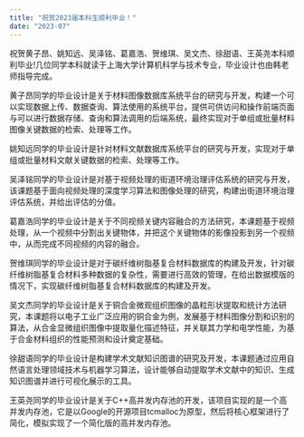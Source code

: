 ```yaml
---
title: "祝贺2023届本科生顺利毕业！"
date: "2023-07"
---
```


祝贺黄子昂、姚知远、吴泽铭、葛嘉浩、贺维琪、吴文杰、徐甜语、王英尧本科顺利毕业!几位同学本科就读于上海大学计算机科学与技术专业，毕业设计也由韩老师指导完成。

黄子昂同学的毕业设计是关于材料图像数据库系统平台的研究与开发，构建一个可以实现数据上传、数据查询、算法使用的系统平台，提供可供访问和操作前端页面与可以进行数据存储、查询和算法调用的后端系统，最终实现对于单组或批量材料图像关键数据的检索、处理等工作。

姚知远同学的毕业设计是针对材料文献数据库系统平台的研究与开发，实现对于单组或批量材料文献关键数据的检索、处理等工作。

吴泽铭同学的毕业设计是对基于视频处理的街道环境治理评估系统的研究与开发，该课题基于面向视频处理的深度学习算法和图像处理的研究，构建出街道环境治理评估系统，并给出评估的分值。

葛嘉浩同学的毕业设计是关于不同视频关键内容融合的方法研究，本课题基于视频处理，从一个视频中分割出关键物体，并把这个关键物体的影像投影到另一个视频中，从而完成不同视频的内容的融合。

贺维琪同学的毕业设计是对于碳纤维树脂基复合材料数据库的构建及开发，针对碳纤维树脂基复合材料多种数据的复杂性，需要进行高效的管理，在给出数据模版的情况下，实现碳纤维树脂基复合材料数据库的构建及开发。

吴文杰同学的毕业设计是关于铜合金微观组织图像的晶粒形状提取和统计方法研究，本课题将以电子工业广泛应用的铜合金为例，发展基于材料图像分割和识别的算法，从合金显微组织图像中提取量化描述特征，并关联其力学和电学性能，为基于合金材料组织的性能预测和设计奠定基础。

徐甜语同学的毕业设计是构建学术文献知识图谱的研究及开发，本课题通过应用自然语言处理领域技术与机器学习算法，设计能够自动提取学术文献中的知识、生成知识图谱并进行可视化展示的工具。

王英尧同学的毕业设计是关于C++高并发内存池的开发，该项目实现的是一个高并发内存池，它是以Google的开源项目tcmalloc为原型，然后将核心框架进行了简化，模拟实现了一个简化版的高并发内存池。 